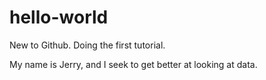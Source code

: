 # hello-world
New to Github. Doing the first tutorial.

My name is Jerry, and I seek to get better at looking at data.
